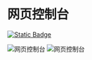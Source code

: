# 网页控制台

[![Static Badge](https://img.shields.io/badge/WebConsole-+?style=for-the-badge&logo=github&label=GitHub&labelColor=495867&color=495867)](https://github.com/iPanelDev/WebConsole)

![网页控制台](/img/WebConsole.jpeg#light)
![网页控制台](/img/WebConsole_dark.jpeg#dark)
